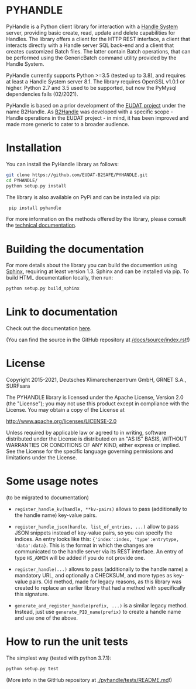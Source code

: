 # PYHANDLE

PyHandle is a Python client library for interaction with a [Handle System](https://handle.net) server, providing basic create, read, update and delete capabilities for Handles. The library offers a client for the HTTP REST interface, a client that interacts directly with a Handle server SQL back-end and a client that creates customized Batch files.
The latter contain Batch operations, that can be performed using the GenericBatch command utility provided by the Handle System.

PyHandle currently supports Python >=3.5 (tested up to 3.8), and requires at least a Handle System server 8.1. The library requires OpenSSL v1.0.1 or higher. Python 2.7 and 3.5 used to be supported, but now the PyMysql dependencies fails (02/2021).

PyHandle is based on a prior development of the [EUDAT project](https://eudat.eu) under the name B2Handle.
As [B2Handle](https://github.com/EUDAT-B2SAFE/B2HANDLE) was developed with a specific scope - Handle operations in the EUDAT project - in mind, it has been improved and made more generic to cater to a broader audience.



# Installation

You can install the PyHandle library as follows:

```bash
git clone https://github.com/EUDAT-B2SAFE/PYHANDLE.git
cd PYHANDLE/
python setup.py install
```
 
The library is also available on PyPi and can be installed via pip:

```bash
 pip install pyhandle
```

For more information on the methods offered by the library, please consult the [technical documentation](http://eudat-b2safe.github.io/PYHANDLE).
# Building the documentation

For more details about the library you can build the documention using [Sphinx](http://www.sphinx-doc.org), requiring at least version 1.3. Sphinx and can be installed via pip. To build HTML documentation locally, then run:

```bash
python setup.py build_sphinx
```


# Link to documentation


Check out the documentation [here](https://eudat-b2safe.github.io/PYHANDLE/).

(You can find the source in the GitHub repository at [/docs/source/index.rst](./docs/source/index.rst)!)


# License

Copyright 2015-2021, Deutsches Klimarechenzentrum GmbH, GRNET S.A., SURFsara

   The PYHANDLE library is licensed under the Apache License,
   Version 2.0 (the "License"); you may not use this product except in 
   compliance with the License.
   You may obtain a copy of the License at

   http://www.apache.org/licenses/LICENSE-2.0

   Unless required by applicable law or agreed to in writing, software
   distributed under the License is distributed on an "AS IS" BASIS,
   WITHOUT WARRANTIES OR CONDITIONS OF ANY KIND, either express or implied.
   See the License for the specific language governing permissions and
   limitations under the License.


# Some usage notes

(to be migrated to documentation)


* `register_handle_kv(handle, **kv-pairs)` allows to pass (additionally to the handle name) key-value pairs.

* `register_handle_json(handle, list_of_entries, ...)` allow to pass JSON snippets instead of key-value pairs, so you can specify the indices. An entry looks like this: `{'index':index, 'type':entrytype, 'data':data}`. This is the format in which the changes are communicated to the handle server via its REST interface. An entry of type `HS_ADMIN` will be added if you do not provide one.

* `register_handle(...)` allows to pass (additionally to the handle name) a mandatory URL, and optionally a CHECKSUM, and more types as key-value pairs. Old method, made for legacy reasons, as this library was created to replace an earlier library that had a method with specifically this signature.

* `generate_and_register_handle(prefix, ...)` is a similar legacy method. Instead, just use `generate_PID_name(prefix)` to create a handle name and use one of the above. 


# How to run the unit tests

The simplest way (tested with python 3.7.1):

```bash
python setup.py test
```

(More info in the GitHub repository at [./pyhandle/tests/README.md](./pyhandle/tests/README.md)!)



